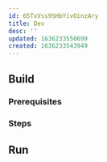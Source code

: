 ```yaml
---
id: 65TxVss9SHbYivOinzAry
title: Dev
desc: ''
updated: 1636233550699
created: 1636233543949
---
```



## Build

### Prerequisites
<!-- What is needed to start development -->

### Steps
<!-- How to compile -->

## Run
<!-- How to run the program from the current source code -->

